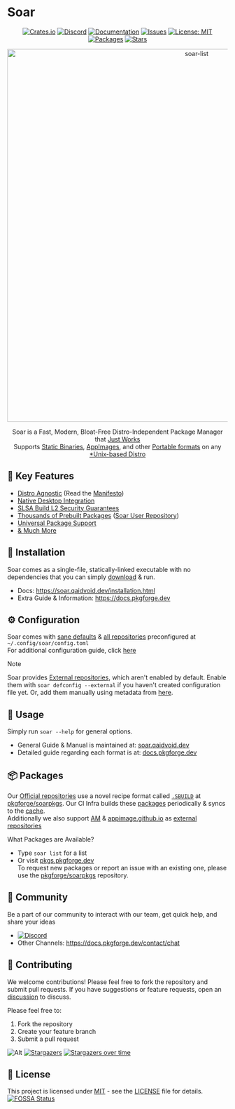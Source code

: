 # Soar

<div align="center">

[crates-shield]: https://img.shields.io/crates/v/soar-cli
[crates-url]: https://crates.io/crates/soar-cli
[discord-shield]: https://img.shields.io/discord/1313385177703256064?logo=%235865F2&label=discord
[discord-url]: https://discord.gg/djJUs48Zbu
[doc-shield]: https://img.shields.io/badge/docs-soar.qaidvoid.dev-blue
[doc-url]: https://soar.qaidvoid.dev
[issues-shield]: https://img.shields.io/github/issues/pkgforge/soar.svg
[issues-url]: https://github.com/pkgforge/soar/issues
[license-shield]: https://img.shields.io/github/license/pkgforge/soar.svg
[license-url]: https://github.com/pkgforge/soar/blob/main/LICENSE
[packages-shield]: https://img.shields.io/badge/dynamic/json?url=https://raw.githubusercontent.com/pkgforge/metadata/refs/heads/main/TOTAL_INSTALLABLE.json&query=$[5].total&label=packages&labelColor=grey&style=flat&link=https://pkgs.pkgforge.dev
[packages-url]: https://pkgs.pkgforge.dev
[stars-shield]: https://img.shields.io/github/stars/pkgforge/soar.svg
[stars-url]: https://github.com/pkgforge/soar/stargazers

[![Crates.io][crates-shield]][crates-url]
[![Discord][discord-shield]][discord-url]
[![Documentation][doc-shield]][doc-url]
[![Issues][issues-shield]][issues-url]
[![License: MIT][license-shield]][license-url]
[![Packages][packages-shield]][packages-url]
[![Stars][stars-shield]][stars-url]

</div>

<p align="center">
    <a href="https://soar.qaidvoid.dev/installation">
        <img src="https://soar.pkgforge.dev/gif?version=v0.5.8" alt="soar-list" width="850">
    </a><br>
</p>

<p align="center">
    Soar is a Fast, Modern, Bloat-Free Distro-Independent Package Manager that <a href="https://docs.pkgforge.dev/soar/comparisons"> Just Works</a><br>
    Supports <a href="https://docs.pkgforge.dev/formats/binaries/static">Static Binaries</a>, <a href="https://docs.pkgforge.dev/formats/packages/appimage">AppImages</a>, and other <a href="https://docs.pkgforge.dev/formats/packages">Portable formats</a> on any <a href="https://docs.pkgforge.dev/repositories/soarpkgs/faq#portability">*Unix-based Distro</a>
</p>

## 🌟 Key Features

- [Distro Agnostic](https://docs.pkgforge.dev/soar/readme/packages#portability) (Read the [Manifesto](https://github.com/pkgforge/soarpkgs/blob/main/MANIFESTO.md))
- [Native Desktop Integration](https://soar.qaidvoid.dev/#desktop-integration)
- [SLSA Build L2 Security Guarantees](https://docs.pkgforge.dev/soar/readme/security)
- [Thousands of Prebuilt Packages](https://pkgs.pkgforge.dev/) ([Soar User Repository](https://github.com/pkgforge/soarpkgs))
- [Universal Package Support](https://soar.qaidvoid.dev/#universal-package-support)
- [& Much More](https://docs.pkgforge.dev/soar/comparisons)

## 🔧 Installation

Soar comes as a single-file, statically-linked executable with no dependencies that you can simply [download](https://github.com/pkgforge/soar/releases/latest) & run.
- Docs: https://soar.qaidvoid.dev/installation.html
- Extra Guide & Information: https://docs.pkgforge.dev

## ⚙️ Configuration

Soar comes with [sane defaults](https://soar.qaidvoid.dev/configuration.html) & [all repositories](https://docs.pkgforge.dev/repositories/) preconfigured at `~/.config/soar/config.toml`<br>
For additional configuration guide, click [here](https://soar.qaidvoid.dev/configuration.html)
> [!NOTE]
> Soar provides [External repositories](https://docs.pkgforge.dev/repositories/external), which aren't enabled by default.
> Enable them with `soar defconfig --external` if you haven't created configuration file yet. Or, add them manually using metadata from [here](https://meta.pkgforge.dev/external/).

## 🎯 Usage

Simply run `soar --help` for general options.
- General Guide & Manual is maintained at: [soar.qaidvoid.dev](https://soar.qaidvoid.dev/)
- Detailed guide regarding each format is at: [docs.pkgforge.dev](https://docs.pkgforge.dev/formats/packages)

## 📦 Packages
Our [Official repositories](https://docs.pkgforge.dev/repositories) use a novel recipe format called [`.SBUILD`](https://docs.pkgforge.dev/sbuild/introduction) at [pkgforge/soarpkgs](https://github.com/pkgforge/soarpkgs).
Our CI Infra builds these [packages](https://pkgs.pkgforge.dev/) periodically & syncs to the [cache](https://docs.pkgforge.dev/repositories/soarpkgs/faq#cache).<br>
Additionally we also support [AM](https://github.com/ivan-hc/AM) & [appimage.github.io](https://github.com/AppImage/appimage.github.io) as [external repositories](https://docs.pkgforge.dev/repositories/external)


What Packages are Available?
- Type `soar list` for a list
- Or visit [pkgs.pkgforge.dev](https://pkgs.pkgforge.dev/)<br>
To request new packages or report an issue with an existing one, please use the [pkgforge/soarpkgs](https://github.com/pkgforge/soarpkgs) repository.<br>

## 💬 Community

Be a part of our community to interact with our team, get quick help, and share your ideas
- [![Discord](https://img.shields.io/discord/1313385177703256064?logo=%235865F2&label=Discord)](https://discord.gg/djJUs48Zbu)
- Other Channels: https://docs.pkgforge.dev/contact/chat

## 🤝 Contributing

We welcome contributions! Please feel free to fork the repository and submit
pull requests. If you have suggestions or feature requests, open an [discussion](https://github.com/pkgforge/soar/discussions) to
discuss.

Please feel free to:
1. Fork the repository
2. Create your feature branch
3. Submit a pull request

![Alt](https://repobeats.axiom.co/api/embed/7c089611431897ab74236ac506187c2f563c2886.svg "Repobeats analytics image")
[![Stargazers](https://reporoster.com/stars/dark/pkgforge/soar)](https://github.com/pkgforge/soar/stargazers)
[![Stargazers over time](https://starchart.cc/pkgforge/soar.svg?variant=dark)](https://starchart.cc/pkgforge/soar)

## 📝 License

This project is licensed under [MIT](https://spdx.org/licenses/MIT.html) - see the [LICENSE](LICENSE) file for details.<br>
[![FOSSA Status](https://app.fossa.com/api/projects/git%2Bgithub.com%2Fpkgforge%2Fsoar.svg?type=large)](https://app.fossa.com/projects/git%2Bgithub.com%2Fpkgforge%2Fsoar?ref=badge_large)
